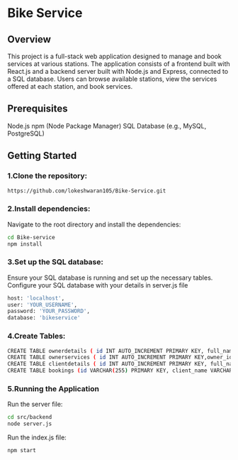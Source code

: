 # Bike Service 
## Overview ##
This project is a full-stack web application designed to manage and book services at various stations. The application consists of a frontend built with React.js and a backend server built with Node.js and Express, connected to a SQL database. Users can browse available stations, view the services offered at each station, and book services.
<br/>
## Prerequisites ##
Node.js
npm (Node Package Manager)
SQL Database (e.g., MySQL, PostgreSQL)
<br/>
## Getting Started ##
### 1.Clone the repository: ###
```bash
https://github.com/lokeshwaran105/Bike-Service.git
```

### 2.Install dependencies: ###
Navigate to the root directory and install the dependencies:
```bash
cd Bike-service
npm install
```

### 3.Set up the SQL database: ###
Ensure your SQL database is running and set up the necessary tables. Configure your SQL database with your details in server.js file
```bash
host: 'localhost',
user: 'YOUR_USERNAME',
password: 'YOUR_PASSWORD',
database: 'bikeservice'
```

### 4.Create Tables: ###
```bash
CREATE TABLE ownerdetails ( id INT AUTO_INCREMENT PRIMARY KEY, full_name VARCHAR(255) not null, email VARCHAR(255) NOT NULL UNIQUE, phone_no VARCHAR(255) not null UNIQUE, owner_id VARCHAR(255) not null UNIQUE, n_pass VARCHAR(255) not null, c_pass VARCHAR(255) not null, city VARCHAR(255) not null, station_name VARCHAR(255));
CREATE TABLE ownerservices ( id INT AUTO_INCREMENT PRIMARY KEY,owner_id VARCHAR(255), service_name VARCHAR(255) NOT NULL, service_desc VARCHAR(255), service_price DECIMAL(10, 2),FOREIGN KEY (owner_id) REFERENCES ownerdetails(owner_id));
CREATE TABLE clientdetails ( id INT AUTO_INCREMENT PRIMARY KEY, full_name VARCHAR(255) not null, email VARCHAR(255) NOT NULL UNIQUE, phone_no VARCHAR(255) not null UNIQUE, client_id VARCHAR(255) not null UNIQUE, n_pass VARCHAR(255) not null, c_pass VARCHAR(255) not null, city VARCHAR(255) not null);
CREATE TABLE bookings (id VARCHAR(255) PRIMARY KEY, client_name VARCHAR(255) NOT NULL, bike_no VARCHAR(255) NOT NULL, bike_regno VARCHAR(255) NOT NULL, phone_no VARCHAR(255) NOT NULL, address VARCHAR(255) NOT NULL, station_name VARCHAR(255) NOT NULL, owner_id VARCHAR(255) NOT NULL, booked_date VARCHAR(255) NOT NULL, service_name VARCHAR(255) NOT NULL, client_id VARCHAR(255) NOT NULL);
```

### 5.Running the Application ###

Run the server file:
```bash
cd src/backend
node server.js
```

Run the index.js file:
```bash
npm start
```







